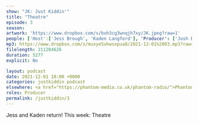 ```yaml
---
show: "JK: Just Kiddin'"
title: "Theatre"
episode: 3
season: 
artwork: 'https://www.dropbox.com/s/buh3cg3wnqjh7xy/JK.jpeg?raw=1'
people: ['Host':['Jess Brough', 'Kaden Langford'], 'Producer': ['Josh Brunning']]
mp3: https://www.dropbox.com/s/muxye5uhwsxpua8/2021-12-01%2003.mp3?raw=1
filelength: 211204626
duration: 5277
explicit: No

layout: podcast
date: 2021-12-01 18:00 +0000
categories: justkiddin podcast
elsewhere: <a href="https://phantom-media.co.uk/phantom-radio/">Phantom Media</a>
roles: Producer
permalink: /justkiddin/3
---
```


Jess and Kaden return! This week: Theatre
